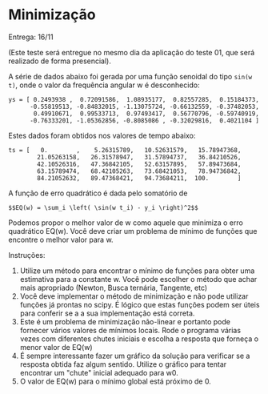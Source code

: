 # Minimização

Entrega: 16/11

(Este teste será entregue no mesmo dia da aplicação do teste 01, que será 
realizado de forma presencial).


A série de dados abaixo foi gerada por uma função senoidal do tipo `sin(w t)`,
onde o valor da frequência angular w é desconhecido: 

    ys = [ 0.2493938 ,  0.72091586,  1.08935177,  0.82557285,  0.15184373,
          -0.55819513, -0.84832015, -1.13075724, -0.66132559, -0.37482053,
           0.49910671,  0.99533713,  0.97493417,  0.56770796, -0.59740919,
          -0.76333201, -1.05362856, -0.8085086 , -0.32029816,  0.4021104 ]

Estes dados foram obtidos nos valores de tempo abaixo:

    ts = [   0.        ,    5.26315789,   10.52631579,   15.78947368,
            21.05263158,   26.31578947,   31.57894737,   36.84210526,
            42.10526316,   47.36842105,   52.63157895,   57.89473684,
            63.15789474,   68.42105263,   73.68421053,   78.94736842,
            84.21052632,   89.47368421,   94.73684211,  100.        ]

A função de erro quadrático é dada pelo somatório de 
    
    $$EQ(w) = \sum_i \left( \sin(w t_i) - y_i \right)^2$$

Podemos propor o melhor valor de w como aquele que minimiza o erro quadrático
EQ(w). Você deve criar um problema de mínimo de funções que encontre o melhor 
valor para w. 

Instruções:


1. Utilize um método para encontrar o mínimo de funções para obter uma 
   estimativa para  a constante w. Você pode escolher o método que achar mais 
   apropriado (Newton, Busca ternária, Tangente, etc)
2. Você deve implementar o método de minimização e não pode utilizar funções já 
   prontas no scipy. É lógico que estas funções podem ser úteis para conferir
   se a a sua implementação está correta.
3. Este é um problema de minimização não-linear e portanto pode fornecer vários
   valores de mínimos locais. Rode o programa várias vezes com diferentes chutes 
   iniciais e escolha a resposta que forneça o menor valor de EQ(w)
4. É sempre interessante fazer um gráfico da solução para verificar se a 
   resposta obtida faz algum sentido. Utilize o gráfico para tentar encontrar
   um "chute" inicial adequado para w0.
5. O valor de EQ(w) para o mínimo global está próximo de 0.
